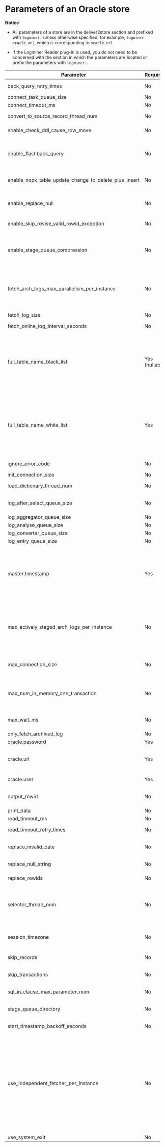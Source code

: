 Parameters of an Oracle store 
==================================================


**Notice**



* All parameters of a store are in the deliver2store section and prefixed with `logminer.` unless otherwise specified, for example, `logminer. oracle.url`, which is corresponding to `oracle.url`.

  

* If the Logminer Reader plug-in is used, you do not need to be concerned with the section in which the parameters are located or prefix the parameters with `logminer.`.

  





|                       Parameter                       |    Required    |              Default value               |                                                                                                                                                                                                                                                                                                                                                                                                                                                                   Description                                                                                                                                                                                                                                                                                                                                                                                                                                                                   |
|-------------------------------------------------------|----------------|------------------------------------------|-------------------------------------------------------------------------------------------------------------------------------------------------------------------------------------------------------------------------------------------------------------------------------------------------------------------------------------------------------------------------------------------------------------------------------------------------------------------------------------------------------------------------------------------------------------------------------------------------------------------------------------------------------------------------------------------------------------------------------------------------------------------------------------------------------------------------------------------------------------------------------------------------------------------------------------------------|
| back_query_retry_times                                | No             | 1                                        | The number of retries allowed when no record is found in a flashback query.                                                                                                                                                                                                                                                                                                                                                                                                                                                                                                                                                                                                                                                                                                                                                                                                                                                                     |
| connect_task_queue_size                               | No             | 20000                                    | The size of the queue in the connector task.                                                                                                                                                                                                                                                                                                                                                                                                                                                                                                                                                                                                                                                                                                                                                                                                                                                                                                    |
| connect_timeout_ms                                    | No             | 30000                                    | The timeout period for connecting to the Oracle database.                                                                                                                                                                                                                                                                                                                                                                                                                                                                                                                                                                                                                                                                                                                                                                                                                                                                                       |
| convert_to_source_record_thread_num                   | No             | 6                                        | The number of concurrent converters when incremental records are converted.                                                                                                                                                                                                                                                                                                                                                                                                                                                                                                                                                                                                                                                                                                                                                                                                                                                                     |
| enable_check_ddl_cause_row_move                       | No             | true                                     | Specifies whether to check whether DDL statements have caused row movement.                                                                                                                                                                                                                                                                                                                                                                                                                                                                                                                                                                                                                                                                                                                                                                                                                                                                     |
| enable_flashback_query                                | No             | true                                     | Specifies whether to enable the flashback query feature. If this feature is enabled, the value of a historical moment is queried based on the system change number (SCN) of the log. Otherwise, the value of the current moment is queried.                                                                                                                                                                                                                                                                                                                                                                                                                                                                                                                                                                                                                                                                                                     |
| enable_nopk_table_update_change_to_delete_plus_insert | No             | true                                     | Specifies whether to convert an `UPDATE` statement into a `DELETE` statement and an `INSERT` statement for a table without a primary key.                                                                                                                                                                                                                                                                                                                                                                                                                                                                                                                                                                                                                                                                                                                                                                                                       |
| enable_replace_null                                   | No             | true                                     | Specifies whether to replace a null value with the value specified by `replace_null_string` for columns with a no-null constraint. This parameter is used together with `replace_null_string`.                                                                                                                                                                                                                                                                                                                                                                                                                                                                                                                                                                                                                                                                                                                                                  |
| enable_skip_revise_valid_rowid_exception              | No             | false                                    | Specifies whether to skip exceptions caused by row ID correction.                                                                                                                                                                                                                                                                                                                                                                                                                                                                                                                                                                                                                                                                                                                                                                                                                                                                               |
| enable_stage_queue_compression                        | No             | false                                    | Specifies whether to compress prefetched archive files that are stored temporarily in the local disk. We recommend that you set this parameter to true. The compressed files are almost the same as the archived logs in size. If the archive files are not compressed, they will occupy a large amount of the disk space.                                                                                                                                                                                                                                                                                                                                                                                                                                                                                                                                                                                                                      |
| fetch_arch_logs_max_parallelism_per_instance          | No             | 1                                        | The maximum number of archived logs that can be fetched concurrently from an instance (thread) . The default value is 1. When the value is greater than 1, archived logs are prefetched to improve the fetch performance. Prefetched archived logs are temporarily stored in the local disk.                                                                                                                                                                                                                                                                                                                                                                                                                                                                                                                                                                                                                                                    |
| fetch_log_size                                        | No             | 10000                                    | The value for setFetchSize in PreparedStatement for fetching logs. The value affects the fetch speed.                                                                                                                                                                                                                                                                                                                                                                                                                                                                                                                                                                                                                                                                                                                                                                                                                                           |
| fetch_online_log_interval_seconds                     | No             | 5                                        | The interval for analyzing online logs.                                                                                                                                                                                                                                                                                                                                                                                                                                                                                                                                                                                                                                                                                                                                                                                                                                                                                                         |
| full_table_name_black_list                            | Yes (nullable) | None                                     | The blacklist. The table names in the list must contain the full paths. The two-segment format `database.table` and three-segment format `tenant.database.table` are supported, but the format used must be consistent. You can specify the full name or use an asterisk (`*`) for each segment. Regular expressions are not supported. Multiple tables are joined with vertical lines (\|). The whitelist allows `*.*`, but the blacklist does not. If the first section is an asterisk (`*`), the second section must be a dot plus an asterisk (`.*`). For example, `*.table1` is not allowed.                                                                                                                                                                                                                                                                                                                                               |
| full_table_name_white_list                            | Yes            | None                                     | The whitelist. The table names in the list must contain the full paths. The two-segment format `database.table` and three-segment format `tenant.database.table` are supported, but the format used must be consistent. You can specify a full name or use an asterisk (`*`) for each segment. Regular expressions are not supported. Multiple tables are joined with vertical lines (\|). The whitelist allows for `*.*`, but the blacklist does not. If the first section is an asterisk (`*`), the second section must be a dot plus an asterisk (`.*`). For example, `*.table1` is not allowed.                                                                                                                                                                                                                                                                                                                                             |
| ignore_error_code                                     | No             | Empty                                    | The Oracle error codes to be ignored during record query. Separate multiple error codes with vertical lines (\|).                                                                                                                                                                                                                                                                                                                                                                                                                                                                                                                                                                                                                                                                                                                                                                                                                               |
| init_connection_size                                  | No             | 10                                       | The number of initial connections.                                                                                                                                                                                                                                                                                                                                                                                                                                                                                                                                                                                                                                                                                                                                                                                                                                                                                                              |
| load_dictionary_thread_num                            | No             | 16                                       | The number of concurrent threads for obtaining metadata during startup. Each schema corresponds to one task.                                                                                                                                                                                                                                                                                                                                                                                                                                                                                                                                                                                                                                                                                                                                                                                                                                    |
| log_after_select_queue_size                           | No             | 20000                                    | The queue size after the flashback query phase is completed. This parameter is used to check for bottlenecks in the pipeline.                                                                                                                                                                                                                                                                                                                                                                                                                                                                                                                                                                                                                                                                                                                                                                                                                   |
| log_aggregator_queue_size                             | No             | 20000                                    | The queue size during the aggregation phase.                                                                                                                                                                                                                                                                                                                                                                                                                                                                                                                                                                                                                                                                                                                                                                                                                                                                                                    |
| log_analyse_queue_size                                | No             | 20000                                    | The queue size during the analysis phase.                                                                                                                                                                                                                                                                                                                                                                                                                                                                                                                                                                                                                                                                                                                                                                                                                                                                                                       |
| log_converter_queue_size                              | No             | 20000                                    | The queue size during the conversion phase.                                                                                                                                                                                                                                                                                                                                                                                                                                                                                                                                                                                                                                                                                                                                                                                                                                                                                                     |
| log_entry_queue_size                                  | No             | 20000                                    | The queue size during the fetch phase.                                                                                                                                                                                                                                                                                                                                                                                                                                                                                                                                                                                                                                                                                                                                                                                                                                                                                                          |
| master.timestamp                                      | Yes            | None                                     | The start timestamp for pulling logs. The unit is seconds in a store, and this parameter does not need to be prefixed with `logminer.`. If the Logminer Reader plug-in is used, the unit is milliseconds.  This value is used as the pull start timestamp for a new start or restart. When the incremental data of the Logminer Reader plug-in is consumed, the committed timestamp of the last consumed transaction needs to be checkpointed, and the value of the last checkpoint is uploaded during recovery after a restart.                                                                                                                                                                                                                                                                                                                                                                                                |
| max_actively_staged_arch_logs_per_instance            | No             | Integer.MAX_VALUE                        | The maximum number of archive files fetched in parallel from one instance (thread)  that can be temporarily stored in the local disk. When the specified value is reached, prefetch is paused. This parameter is used to control the usage of the disk space. The actual number of temporarily stored files is subject to `Math.max(fetch_arch_logs_max_parallelism_per_instance, max_actively_staged_arch_logs_per_instance)`.                                                                                                                                                                                                                                                                                                                                                                                                                                                                                                                 |
| max_connection_size                                   | No             | None (nullable)                          | If this parameter is empty, the value is automatically calculated by using the following formula: `max(load_dictionary_thread_num, selector_thread_num) + 4`.                                                                                                                                                                                                                                                                                                                                                                                                                                                                                                                                                                                                                                                                                                                                                                                   |
| max_num_in_memory_one_transaction                     | No             | 1000                                     | The maximum number of log records that can be stored in the memory for a transaction. If the specified value is exceeded, the log records will be temporarily stored in the disk.  This parameter is used to resolve the problem of large transactions.                                                                                                                                                                                                                                                                                                                                                                                                                                                                                                                                                                                                                                                                         |
| max_wait_ms                                           | No             | 180000                                   | The maximum time in milliseconds for which the Oracle database waits for the connection to the destination database to succeed.                                                                                                                                                                                                                                                                                                                                                                                                                                                                                                                                                                                                                                                                                                                                                                                                                 |
| only_fetch_archived_log                               | No             | false                                    | Specifies whether to pull only archived logs.                                                                                                                                                                                                                                                                                                                                                                                                                                                                                                                                                                                                                                                                                                                                                                                                                                                                                                   |
| oracle.password                                       | Yes            | None                                     | The password of the account for fetching logs.                                                                                                                                                                                                                                                                                                                                                                                                                                                                                                                                                                                                                                                                                                                                                                                                                                                                                                  |
| oracle.url                                            | Yes            | None                                     | The value of `ip:port` or `service_name` of the Oracle database from which logs are to be fetched. For a pluggable database (PDB), enter the value of `service_name` of the PDB.                                                                                                                                                                                                                                                                                                                                                                                                                                                                                                                                                                                                                                                                                                                                                                |
| oracle.user                                           | Yes            | None                                     | The username of the account for fetching logs. For a PDB, enter the username of a common user.                                                                                                                                                                                                                                                                                                                                                                                                                                                                                                                                                                                                                                                                                                                                                                                                                                                  |
| output_rowid                                          | No             | false                                    | Specifies whether to output the row ID. For tables without primary keys, you can perform deduplication based on the obtained row IDs.                                                                                                                                                                                                                                                                                                                                                                                                                                                                                                                                                                                                                                                                                                                                                                                                           |
| print_data                                            | No             | false                                    | Specifies whether to print pulled logs for troubleshooting.                                                                                                                                                                                                                                                                                                                                                                                                                                                                                                                                                                                                                                                                                                                                                                                                                                                                                     |
| read_timeout_ms                                       | No             | 180000                                   | The read timeout period of Oracle connections.                                                                                                                                                                                                                                                                                                                                                                                                                                                                                                                                                                                                                                                                                                                                                                                                                                                                                                  |
| read_timeout_retry_times                              | No             | 10                                       | The number of retries upon query exceptions in the Oracle database.                                                                                                                                                                                                                                                                                                                                                                                                                                                                                                                                                                                                                                                                                                                                                                                                                                                                             |
| replace_invalid_date                                  | No             | false                                    | Specifies whether to replace an unparseable DATE type with the time when the log was generated, so that the `Logminer Reader` plug-in can keep running.                                                                                                                                                                                                                                                                                                                                                                                                                                                                                                                                                                                                                                                                                                                                                                                         |
| replace_null_string                                   | No             | " "                                      | The value for replacing a null value. The default value is a space.                                                                                                                                                                                                                                                                                                                                                                                                                                                                                                                                                                                                                                                                                                                                                                                                                                                                             |
| replace_rowids                                        | No             | Empty                                    | Specifies whether to replace a specified row ID with another value. The value is in the format of `before1:after1|before2:after2`.                                                                                                                                                                                                                                                                                                                                                                                                                                                                                                                                                                                                                                                                                                                                                                                                              |
| selector_thread_num                                   | No             | 32                                       | The number of flashback query threads. Flashback query is required for INSERT LOB and UPDATE statements. You can adjust the value of this parameter to increase the speed in processing the INSERT LOB and UPDATE statements. Each flashback query thread requires one connection.                                                                                                                                                                                                                                                                                                                                                                                                                                                                                                                                                                                                                                                              |
| session_timezone                                      | No             | Asia/Shanghai                            | The time zone based on which strings are output for the `timestamp with local time zone` type. The value of this parameter must match that of the `timezone` parameter of the JDBCWriter.                                                                                                                                                                                                                                                                                                                                                                                                                                                                                                                                                                                                                                                                                                                                                       |
| skip_records                                          | No             | Empty                                    | Specifies whether to skip records containing the specified strings. Separate multiple strings with vertical lines (\|).                                                                                                                                                                                                                                                                                                                                                                                                                                                                                                                                                                                                                                                                                                                                                                                                                         |
| skip_transactions                                     | No             | Empty                                    | Whether to skip transactions with specified transaction IDs. Separate multiple transaction IDs with vertical lines (\|).                                                                                                                                                                                                                                                                                                                                                                                                                                                                                                                                                                                                                                                                                                                                                                                                                        |
| sql_in_clause_max_parameter_num                       | No             | 200                                      | The maximum number of tables that can be queried when the IN clause is used to query metadata.                                                                                                                                                                                                                                                                                                                                                                                                                                                                                                                                                                                                                                                                                                                                                                                                                                                  |
| stage_queue_directory                                 | No             | The current working path of the process. | By default, the directory where prefetched archive files are temporarily stored is the current working path of the process.                                                                                                                                                                                                                                                                                                                                                                                                                                                                                                                                                                                                                                                                                                                                                                                                                     |
| start_timestamp_backoff_seconds                       | No             | 300                                      | The backoff period to the breakpoint time, from when the fetch starts. The value is in seconds.                                                                                                                                                                                                                                                                                                                                                                                                                                                                                                                                                                                                                                                                                                                                                                                                                                                 |
| use_independent_fetcher_per_instance                  | No             | false                                    | Specifies whether to use an independent fetcher module to fetch transaction logs generated by each instance (thread) in the database. Default value: `false`.  * If you set the value to `false`, the previous combined fetch structure of OceanBase Migration Service (OMS) version 1.x is used, which supports real application clusters (RACs) consisting of at most three instances.   * If you set the value to true, the new independent fetch structure is used, which supports RACs consisting of any number of instances and non-RAC structures including only one instance.   * `fetch_arch_logs_max_parallelism_per_instance`, `max_actively_staged_arch_logs_per_instance`, `enable_stage_queue_compression`, and `stage_queue_directory` are valid only when this parameter is set to true.    |
| use_system_exit                                       | No             | true                                     | Specifies whether to use the `system.exit` method.                                                                                                                                                                                                                                                                                                                                                                                                                                                                                                                                                                                                                                                                                                                                                                                                                                                                                              |


